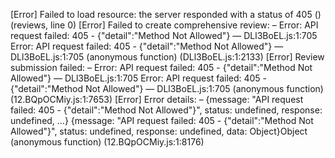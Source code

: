 [Error] Failed to load resource: the server responded with a status of 405 () (reviews, line 0)
[Error] Failed to create comprehensive review: – Error: API request failed: 405  - {"detail":"Method Not Allowed"} — DLl3BoEL.js:1:705
Error: API request failed: 405  - {"detail":"Method Not Allowed"} — DLl3BoEL.js:1:705
	(anonymous function) (DLl3BoEL.js:1:2133)
[Error] Review submission failed: – Error: API request failed: 405  - {"detail":"Method Not Allowed"} — DLl3BoEL.js:1:705
Error: API request failed: 405  - {"detail":"Method Not Allowed"} — DLl3BoEL.js:1:705
	(anonymous function) (12.BQpOCMiy.js:1:7653)
[Error] Error details: – {message: "API request failed: 405  - {\"detail\":\"Method Not Allowed\"}", status: undefined, response: undefined, …}
{message: "API request failed: 405  - {\"detail\":\"Method Not Allowed\"}", status: undefined, response: undefined, data: Object}Object
	(anonymous function) (12.BQpOCMiy.js:1:8176)